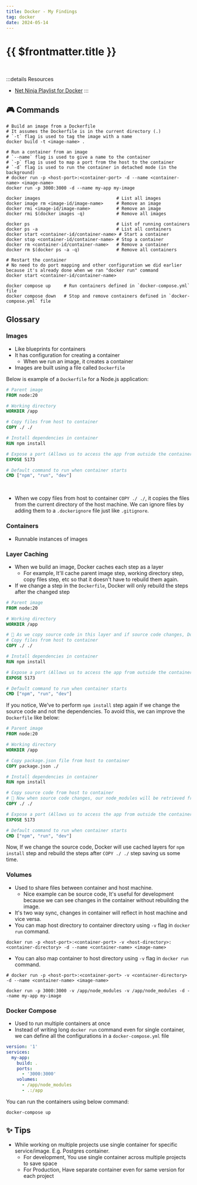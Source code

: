 ```yaml
---
title: Docker - My Findings
tag: docker
date: 2024-05-14
---
```


# {{ $frontmatter.title }}

<br>

:::details Resources

- [Net Ninja Playlist for Docker](https://www.youtube.com/playlist?list=PL4cUxeGkcC9hxjeEtdHFNYMtCpjNBm3h7)
:::

<!-- ## 📚 Cheatsheet -->

## 🎮 Commands

```shell
# Build an image from a Dockerfile
# It assumes the Dockerfile is in the current directory (.)
# `-t` flag is used to tag the image with a name
docker build -t <image-name> .

# Run a container from an image
# `--name` flag is used to give a name to the container
# `-p` flag is used to map a port from the host to the container
# `-d` flag is used to run the container in detached mode (in the background)
# docker run -p <host-port>:<container-port> -d --name <container-name> <image-name>
docker run -p 3000:3000 -d --name my-app my-image

docker images                             # List all images
docker image rm <image-id/image-name>     # Remove an image
docker rmi <image-id/image-name>          # Remove an image
docker rmi $(docker images -q)            # Remove all images

docker ps                                 # List of running containers
docker ps -a                              # List all containers
docker start <container-id/container-name> # Start a container
docker stop <container-id/container-name> # Stop a container
docker rm <container-id/container-name>   # Remove a container
docker rm $(docker ps -a -q)              # Remove all containers

# Restart the container
# No need to do port mapping and other configuration we did earlier because it's already done when we ran "docker run" command
docker start <container-id/container-name>

docker compose up     # Run containers defined in `docker-compose.yml` file
docker compose down   # Stop and remove containers defined in `docker-compose.yml` file
```

## Glossary

### Images

- Like blueprints for containers
- It has configuration for creating a container
  - When we run an image, it creates a container
- Images are built using a file called `Dockerfile`

Below is example of a `Dockerfile` for a Node.js application:

```dockerfile
# Parent image
FROM node:20

# Working directory
WORKDIR /app

# Copy files from host to container
COPY ./ ./

# Install dependencies in container
RUN npm install

# Expose a port (Allows us to access the app from outside the container)
EXPOSE 5173

# Default command to run when container starts
CMD ["npm", "run", "dev"]
```

<br>

- When we copy files from host to container `COPY ./ ./`, it copies the files from the current directory of the host machine. We can ignore files by adding them to a `.dockerignore` file just like `.gitignore`.

### Containers

- Runnable instances of images

### Layer Caching

- When we build an image, Docker caches each step as a layer
  - For example, It'll cache parent image step, working directory step, copy files step, etc so that it doesn't have to rebuild them again.
- If we change a step in the `Dockerfile`, Docker will only rebuild the steps after the changed step

```dockerfile
# Parent image
FROM node:20

# Working directory
WORKDIR /app

# 🚨 As we copy source code in this layer and if source code changes, Docker will use cached layers for above steps and rebuild the steps after this step
# Copy files from host to container
COPY ./ ./

# Install dependencies in container
RUN npm install

# Expose a port (Allows us to access the app from outside the container)
EXPOSE 5173

# Default command to run when container starts
CMD ["npm", "run", "dev"]
```

If you notice, We've to perform `npm install` step again if we change the source code and not the dependencies. To avoid this, we can improve the `Dockerfile` like below:

```dockerfile
# Parent image
FROM node:20

# Working directory
WORKDIR /app

# Copy package.json file from host to container
COPY package.json ./

# Install dependencies in container
RUN npm install

# Copy source code from host to container
# 🚨 Now when source code changes, our node_modules will be retrieved from cache without reinstalling all the deps because it's above this layer
COPY ./ ./

# Expose a port (Allows us to access the app from outside the container)
EXPOSE 5173

# Default command to run when container starts
CMD ["npm", "run", "dev"]
```

Now, If we change the source code, Docker will use cached layers for `npm install` step and rebuild the steps after `COPY ./ ./` step saving us some time.

### Volumes

- Used to share files between container and host machine.
  - Nice example can be source code, It's useful for development because we can see changes in the container without rebuilding the image.
- It's two way sync, changes in container will reflect in host machine and vice versa.
- You can map host directory to container directory using `-v` flag in `docker run` command.

```shell
docker run -p <host-port>:<container-port> -v <host-directory>:<container-directory> -d --name <container-name> <image-name>
```

- You can also map container to host directory using `-v` flag in `docker run` command.

```shell
# docker run -p <host-port>:<container-port> -v <container-directory> -d --name <container-name> <image-name>

docker run -p 3000:3000 -v /app/node_modules -v /app/node_modules -d --name my-app my-image
```

### Docker Compose

- Used to run multiple containers at once
- Instead of writing long `docker run` command even for single container, we can define all the configurations in a `docker-compose.yml` file

```yaml
version: '1'
services:
  my-app:
    build: .
    ports:
      - '3000:3000'
    volumes:
      - /app/node_modules
      - .:/app
```

You can run the containers using below command:

```shell
docker-compose up
```

## ✨ Tips

- While working on multiple projects use single container for specific service/image. E.g. Postgres container.
  - For development, You use single container across multiple projects to save space
  - For Production, Have separate container even for same version for each project

<!-- ## 📝 Snippets -->